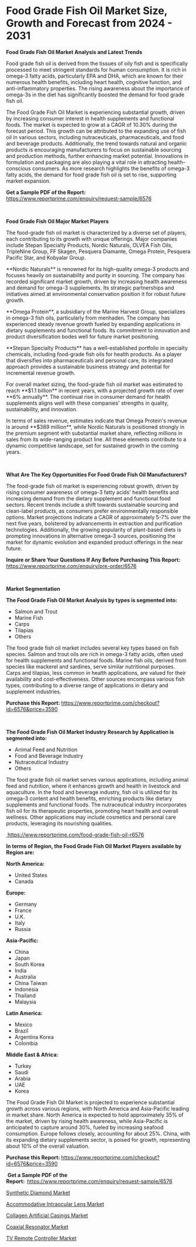 <p><h1>Food Grade Fish Oil Market Size, Growth and Forecast from 2024 - 2031</h1></p><p><strong>Food Grade Fish Oil Market Analysis and Latest Trends</strong></p>
<p><p>Food grade fish oil is derived from the tissues of oily fish and is specifically processed to meet stringent standards for human consumption. It is rich in omega-3 fatty acids, particularly EPA and DHA, which are known for their numerous health benefits, including heart health, cognitive function, and anti-inflammatory properties. The rising awareness about the importance of omega-3s in the diet has significantly boosted the demand for food grade fish oil.</p><p>The Food Grade Fish Oil Market is experiencing substantial growth, driven by increasing consumer interest in health supplements and functional foods. The market is expected to grow at a CAGR of 10.30% during the forecast period. This growth can be attributed to the expanding use of fish oil in various sectors, including nutraceuticals, pharmaceuticals, and food and beverage products. Additionally, the trend towards natural and organic products is encouraging manufacturers to focus on sustainable sourcing and production methods, further enhancing market potential. Innovations in formulation and packaging are also playing a vital role in attracting health-conscious consumers. As more research highlights the benefits of omega-3 fatty acids, the demand for food grade fish oil is set to rise, supporting market expansion.</p></p>
<p><strong>Get a Sample PDF of the Report:&nbsp;</strong> <a href="https://www.reportprime.com/enquiry/request-sample/6576">https://www.reportprime.com/enquiry/request-sample/6576</a></p>
<p>&nbsp;</p>
<p><strong>Food Grade Fish Oil Major Market Players</strong></p>
<p><p>The food-grade fish oil market is characterized by a diverse set of players, each contributing to its growth with unique offerings. Major companies include Stepan Specialty Products, Nordic Naturals, OLVEA Fish Oils, TripleNine Group, FF Skagen, Pesquera Diamante, Omega Protein, Pesquera Pacific Star, and Kobyalar Group.</p><p>**Nordic Naturals** is renowned for its high-quality omega-3 products and focuses heavily on sustainability and purity in sourcing. The company has recorded significant market growth, driven by increasing health awareness and demand for omega-3 supplements. Its strategic partnerships and initiatives aimed at environmental conservation position it for robust future growth.</p><p>**Omega Protein**, a subsidiary of the Marine Harvest Group, specializes in omega-3 fish oils, particularly from menhaden. The company has experienced steady revenue growth fueled by expanding applications in dietary supplements and functional foods. Its commitment to innovation and product diversification bodes well for future market positioning.</p><p>**Stepan Specialty Products** has a well-established portfolio in specialty chemicals, including food-grade fish oils for health products. As a player that diversifies into pharmaceuticals and personal care, its integrated approach provides a sustainable business strategy and potential for incremental revenue growth.</p><p>For overall market sizing, the food-grade fish oil market was estimated to reach **$1.1 billion** in recent years, with a projected growth rate of over **6% annually**. The continual rise in consumer demand for health supplements aligns well with these companies' strengths in quality, sustainability, and innovation.</p><p>In terms of sales revenue, estimates indicate that Omega Protein's revenue is around **$389 million**, while Nordic Naturals is positioned strongly in the premium segment with substantial market share, reflecting millions in sales from its wide-ranging product line. All these elements contribute to a dynamic competitive landscape, set for sustained growth in the coming years.</p></p>
<p>&nbsp;</p>
<p><strong>What Are The Key Opportunities For Food Grade Fish Oil Manufacturers?</strong></p>
<p><p>The food-grade fish oil market is experiencing robust growth, driven by rising consumer awareness of omega-3 fatty acids' health benefits and increasing demand from the dietary supplement and functional food sectors. Recent trends include a shift towards sustainable sourcing and clean-label products, as consumers prefer environmentally responsible options. Market projections indicate a CAGR of approximately 5-7% over the next five years, bolstered by advancements in extraction and purification technologies. Additionally, the growing popularity of plant-based diets is prompting innovations in alternative omega-3 sources, positioning the market for dynamic evolution and expanded product offerings in the near future.</p></p>
<p><strong>Inquire or Share Your Questions If Any Before Purchasing This Report:</strong> <a href="https://www.reportprime.com/enquiry/pre-order/6576">https://www.reportprime.com/enquiry/pre-order/6576</a></p>
<p>&nbsp;</p>
<p><strong>Market Segmentation</strong></p>
<p><strong>The Food Grade Fish Oil Market Analysis by types is segmented into:</strong></p>
<p><ul><li>Salmon and Trout</li><li>Marine Fish</li><li>Carps</li><li>Tilapias</li><li>Others</li></ul></p>
<p><p>The food grade fish oil market includes several key types based on fish species. Salmon and trout oils are rich in omega-3 fatty acids, often used for health supplements and functional foods. Marine fish oils, derived from species like mackerel and sardines, serve similar nutritional purposes. Carps and tilapias, less common in health applications, are valued for their availability and cost-effectiveness. Other sources encompass various fish types, contributing to a diverse range of applications in dietary and supplement industries.</p></p>
<p><strong>Purchase this Report:&nbsp;</strong><a href="https://www.reportprime.com/checkout?id=6576&price=3590">https://www.reportprime.com/checkout?id=6576&price=3590</a></p>
<p>&nbsp;</p>
<p><strong>The Food Grade Fish Oil Market Industry Research by Application is segmented into:</strong></p>
<p><ul><li>Animal Feed and Nutrition</li><li>Food and Beverage Industry</li><li>Nutraceutical Industry</li><li>Others</li></ul></p>
<p><p>The food grade fish oil market serves various applications, including animal feed and nutrition, where it enhances growth and health in livestock and aquaculture. In the food and beverage industry, fish oil is utilized for its omega-3 content and health benefits, enriching products like dietary supplements and functional foods. The nutraceutical industry incorporates fish oil for its therapeutic properties, promoting heart health and overall wellness. Other applications may include cosmetics and personal care products, leveraging its nourishing qualities.</p></p>
<p><a href="https://www.reportprime.com/food-grade-fish-oil-r6576">&nbsp;https://www.reportprime.com/food-grade-fish-oil-r6576</a></p>
<p><strong>In terms of Region, the Food Grade Fish Oil Market Players available by Region are:</strong></p>
<p>
    <p> <strong> North America: </strong>
        <ul>
            <li>United States</li>
            <li>Canada</li>
        </ul>
        </p> 
    <p> <strong> Europe: </strong>
        <ul>
            <li>Germany</li>
            <li>France</li>
            <li>U.K.</li>
            <li>Italy</li>
            <li>Russia</li>
        </ul>
        </p> 
    <p> <strong> Asia-Pacific: </strong>
        <ul>
            <li>China</li>
            <li>Japan</li>
            <li>South Korea</li>
            <li>India</li>
            <li>Australia</li>
            <li>China Taiwan</li>
            <li>Indonesia</li>
            <li>Thailand</li>
            <li>Malaysia</li>
        </ul>
        </p> 
    <p> <strong> Latin America: </strong>
        <ul>
            <li>Mexico</li>
            <li>Brazil</li>
            <li>Argentina Korea</li>
            <li>Colombia</li>
        </ul>
        </p> 
    <p> <strong> Middle East & Africa: </strong>
        <ul>
            <li>Turkey</li>
            <li>Saudi</li>
            <li>Arabia</li>
            <li>UAE</li>
            <li>Korea</li>
        </ul>
    </p>
    </p>
<p><p>The Food Grade Fish Oil Market is projected to experience substantial growth across various regions, with North America and Asia-Pacific leading in market share. North America is expected to hold approximately 35% of the market, driven by rising health awareness, while Asia-Pacific is anticipated to capture around 30%, fueled by increasing seafood consumption. Europe follows closely, accounting for about 25%. China, with its expanding dietary supplements sector, is poised for growth, representing about 10% of the overall valuation.</p></p>
<p><strong>Purchase this Report: </strong><a href="https://www.reportprime.com/checkout?id=6576&price=3590">https://www.reportprime.com/checkout?id=6576&price=3590</a></p>
<p>&nbsp;<strong>Get a Sample PDF of the Report:&nbsp;&nbsp;</strong><a href="https://www.reportprime.com/enquiry/request-sample/6576">https://www.reportprime.com/enquiry/request-sample/6576</a></p>
<p><strong></strong></p>
<p><p><a href="https://www.linkedin.com/pulse/navigating-global-synthetic-diamond-market-landscape-trends-4o63e?trackingId=JaJMjemgQiaQz5RF7fZo3Q%3D%3D">Synthetic Diamond Market</a></p><p><a href="https://medium.com/@emma.white454357/future-trends-in-global-accommodative-intraocular-lens-market-market-insights-and-analysis-from-713d2c0460da">Accommodative Intraocular Lens Market</a></p><p><a href="https://github.com/ChiragRP21/Market-Research-Report-List-6/blob/main/collagen-artificial-casings-market.md">Collagen Artificial Casings Market</a></p><p><a href="https://medium.com/@laishakutch/booming-coaxial-resonator-market-sector-market-analysis-and-growth-projections-till-2031-5dc6ff6e0d70">Coaxial Resonator Market</a></p><p><a href="https://www.linkedin.com/pulse/tv-remote-controller-market-size-type-traditional-controluniversal-2s9re?trackingId=L8RYdJxiTM%2BZK%2FC4%2BDDEwA%3D%3D">TV Remote Controller Market</a></p></p>